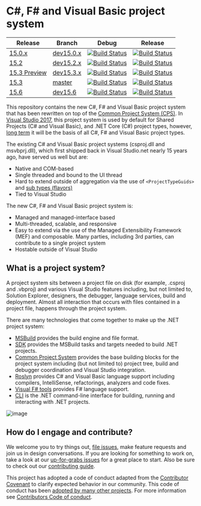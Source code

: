# C#, F# and Visual Basic project system

|Release|Branch|Debug|Release|
|---|---|:--:|:--:|
|[15.0.x](https://github.com/dotnet/project-system/milestone/4)|[dev15.0.x](docs/repo/roadmap.md)|[![Build Status](https://ci.dot.net/job/dotnet_project-system/job/dev15.0.x/job/windows_debug/badge/icon)](https://ci.dot.net/job/dotnet_project-system/job/dev15.0.x/job/windows_debug/)|[![Build Status](https://ci.dot.net/job/dotnet_project-system/job/dev15.0.x/job/windows_release/badge/icon)](https://ci.dot.net/job/dotnet_project-system/job/dev15.0.x/job/windows_release/)|
|[15.2](https://github.com/dotnet/project-system/milestone/14)|[dev15.2.x](docs/repo/roadmap.md)|[![Build Status](https://ci.dot.net/job/dotnet_project-system/job/dev15.2.x/job/windows_debug/badge/icon)](https://ci.dot.net/job/dotnet_project-system/job/dev15.2.x/job/windows_debug/)|[![Build Status](https://ci.dot.net/job/dotnet_project-system/job/dev15.2.x/job/windows_release/badge/icon)](https://ci.dot.net/job/dotnet_project-system/job/dev15.2.x/job/windows_release/)|
|[15.3 Preview](https://github.com/dotnet/project-system/milestone/15)|[dev15.3.x](docs/repo/roadmap.md)|[![Build Status](https://ci.dot.net/job/dotnet_project-system/job/dev15.3.x/job/windows_debug/badge/icon)](https://ci.dot.net/job/dotnet_project-system/job/dev15.3.x/job/windows_debug/)|[![Build Status](https://ci.dot.net/job/dotnet_project-system/job/dev15.3.x/job/windows_release/badge/icon)](https://ci.dot.net/job/dotnet_project-system/job/dev15.3.x/job/windows_release/)|
|[15.3](https://github.com/dotnet/project-system/milestone/7)|[master](docs/repo/roadmap.md)|[![Build Status](https://ci.dot.net/job/dotnet_project-system/job/master/job/windows_debug/badge/icon)](https://ci.dot.net/job/dotnet_project-system/job/master/job/windows_debug/)|[![Build Status](https://ci.dot.net/job/dotnet_project-system/job/master/job/windows_release/badge/icon)](https://ci.dot.net/job/dotnet_project-system/job/master/job/windows_release/)|
|[15.6](https://github.com/dotnet/project-system/milestone/16)|[dev15.6](docs/repo/roadmap.md)|[![Build Status](https://ci.dot.net/job/dotnet_project-system/job/dev15.6/job/windows_debug/badge/icon)](https://ci.dot.net/job/dotnet_project-system/job/dev15.6/job/windows_debug/)|[![Build Status](https://ci.dot.net/job/dotnet_project-system/job/dev15.6/job/windows_release/badge/icon)](https://ci.dot.net/job/dotnet_project-system/job/dev15.6/job/windows_release/)|

This repository contains the new C#, F# and Visual Basic project system that has been rewritten on top of the [Common Project System (CPS)](https://github.com/microsoft/vsprojectsystem). In [Visual Studio 2017](https://www.visualstudio.com/vs/), this project system is used by default for Shared Projects (C# and Visual Basic), and .NET Core (C#) project types, however, [long term](docs/repo/roadmap.md) it will be the basis of all C#, F# and Visual Basic project types.

The existing C# and Visual Basic project systems (csproj.dll and msvbprj.dll), which first shipped back in Visual Studio.net nearly 15 years ago, have served us well but are:

- Native and COM-based
- Single threaded and bound to the UI thread
- Hard to extend outside of aggregation via the use of `<ProjectTypeGuids>` and [sub types (flavors)](https://docs.microsoft.com/en-us/visualstudio/extensibility/internals/project-types)
- Tied to Visual Studio

The new C#, F# and Visual Basic project system is:

- Managed and managed-interface based
- Multi-threaded, scalable, and responsive
- Easy to extend via the use of the  Managed Extensibility Framework (MEF) and composable. Many parties, including 3rd parties, can contribute to a single project system
- Hostable outside of Visual Studio

## What is a project system?
A project system sits between a project file on disk (for example, .csproj and .vbproj) and various Visual Studio features including, but not limited to, Solution Explorer, designers, the debugger, language services, build and deployment. Almost all interaction that occurs with files contained in a project file, happens through the project system.

There are many technologies that come together to make up the .NET project system:

- [MSBuild](https://github.com/microsoft/msbuild) provides the build engine and file format.
- [SDK](https://github.com/dotnet/sdk) provides the MSBuild tasks and targets needed to build .NET projects.
- [Common Project System](https://github.com/microsoft/vsprojectsystem) provides the base building blocks for the project system including (but not limited to) project tree, build and debugger coordination and Visual Studio integration.
- [Roslyn](https://github.com/dotnet/roslyn) provides C# and Visual Basic language support including compilers, IntelliSense, refactorings, analyzers and code fixes.
- [Visual F# tools](https://github.com/Microsoft/visualfsharp) provides F# language support.
- [CLI](https://github.com/dotnet/cli) is the .NET command-line interface for building, running and interacting with .NET projects.

![image](https://cloud.githubusercontent.com/assets/1103906/24277819/d1e48eba-1093-11e7-811f-ae5debcc1e6c.png)

## How do I engage and contribute?
We welcome you to try things out, [file issues](https://github.com/dotnet/roslyn-project-system/issues), make feature requests and join us in design conversations. If you are looking for something to work on, take a look at our [up-for-grabs issues](https://github.com/dotnet/roslyn-project-system/issues?q=is%3Aopen+is%3Aissue+label%3A%22Up+for+Grabs%22) for a great place to start. Also be sure to check out our [contributing guide](CONTRIBUTING.md).

This project has adopted a code of conduct adapted from the [Contributor Covenant](http://contributor-covenant.org/) to clarify expected behavior in our community. This code of conduct has been [adopted by many other projects](http://contributor-covenant.org/adopters/). For more information see [Contributors Code of conduct](https://github.com/dotnet/home/blob/master/guidance/be-nice.md). 
